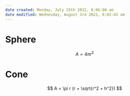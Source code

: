 ```yaml
---
date created: Monday, July 25th 2022, 8:06:00 am
date modified: Wednesday, August 3rd 2022, 8:03:43 am
---
```


# Sphere

$$ A = 4\pi r^2 $$

# Cone

$$ A = \pi r (r + \sqrt{r^2 + h^2}) $$